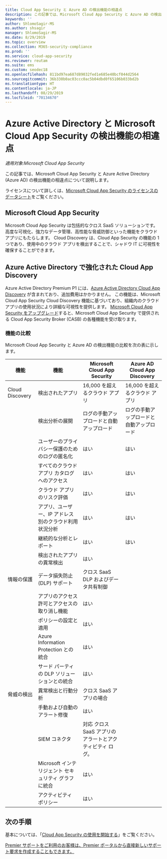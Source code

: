 ```yaml
---
title: Cloud App Security と Azure AD の検出機能の相違点
description: この記事では、Microsoft Cloud App Security と Azure AD の検出機能の相違点について説明します。
keywords: ''
author: ShlomoSagir-MS
ms.author: shsagir
manager: ShlomoSagir-MS
ms.date: 8/29/2019
ms.topic: overview
ms.collection: M365-security-compliance
ms.prod: ''
ms.service: cloud-app-security
ms.reviewer: reutam
ms.suite: ems
ms.custom: seodec18
ms.openlocfilehash: 811bd97ea687d89032fed1e685e40bcf044d2564
ms.sourcegitcommit: 36b330b0ac03ccc0ac5b04dbd0f65106b033bd2b
ms.translationtype: HT
ms.contentlocale: ja-JP
ms.lasthandoff: 08/29/2019
ms.locfileid: "70134670"
---
```

# <a name="what-are-the-differences-in-discovery-capabilities-for-azure-active-directory-and-microsoft-cloud-app-security"></a>Azure Active Directory と Microsoft Cloud App Security の検出機能の相違点

*適用対象:Microsoft Cloud App Security*

この記事では、Microsoft Cloud App Security と Azure Active Directory (Azure AD) の検出機能の相違点について説明します。

ライセンスについて詳しくは、[Microsoft Cloud App Security のライセンスのデータシート](https://aka.ms/mcaslicensing)をご覧ください。

## <a name="microsoft-cloud-app-security"></a>Microsoft Cloud App Security

Microsoft Cloud App Security は包括的なクロス SaaS ソリューションです。高度な可視化、強力なデータ管理、高性能な脅威防御といった機能をクラウド アプリにもたらします。 Cloud Discovery は、Cloud App Security の機能の 1 つであり、使用中のクラウド アプリを検出することで、シャドウ IT に可視性を確保することができます。

## <a name="enhanced-cloud-app-discovery-in-azure-active-directory"></a>Azure Active Directory で強化された Cloud App Discovery

Azure Active Directory Premium P1 には、[Azure Active Directory Cloud App Discovery](https://aka.ms/caddocsnew) が含まれており、追加費用はかかりません。 この機能は、Microsoft Cloud App Security Cloud Discovery 機能に基づいており、組織内のクラウド アプリの使用状況により詳細な可視性を提供します。 [Microsoft Cloud App Security をアップグレード](https://www.microsoft.com/cloud-platform/cloud-app-security)すると、Microsoft Cloud App Security で提供される Cloud App Security Broker (CASB) の各種機能を受け取ります。

### <a name="feature-comparison"></a>機能の比較

Microsoft Cloud App Security と Azure AD の検出機能の比較を次の表に示します。

|機能|機能|Microsoft Cloud App Security|Azure AD Cloud App Discovery|
|----|----|----|----|
|Cloud Discovery|検出されたアプリ|16,000 を超えるクラウド アプリ|16,000 を超えるクラウド アプリ|
||検出分析の展開|ログの手動アップロードと自動アップロード|ログの手動アップロードと自動アップロード|
||ユーザーのプライバシー保護のためのログの匿名化|はい|はい|
||すべてのクラウド アプリ カタログへのアクセス|はい|はい|
||クラウド アプリのリスク評価|はい|はい|
||アプリ、ユーザー、IP アドレス別のクラウド利用状況分析|はい|はい|
||継続的な分析とレポート|はい|はい|
||検出されたアプリの異常検出|はい||
|情報の保護|データ損失防止 (DLP) サポート|クロス SaaS DLP およびデータ共有制御||
||アプリのアクセス許可とアクセスの取り消し機能|はい||
||ポリシーの設定と適用|はい||
||Azure Information Protection との統合 |はい||
||サード パーティの DLP ソリューションとの統合|はい||
|脅威の検出|異常検出と行動分析|クロス SaaS アプリの場合||
||手動および自動のアラート修復|はい||
||SIEM コネクタ|対応 クロス SaaS アプリのアラートとアクティビティ ログ。||
||Microsoft インテリジェント セキュリティ グラフに統合|はい||
||アクティビティ ポリシー|はい||

## <a name="next-steps"></a>次の手順

基本については、「[Cloud App Security の使用を開始する](getting-started-with-cloud-app-security.md)」をご覧ください。

[Premier サポートをご利用のお客様は、Premier ポータルから直接新しいサポート要求を作成することもできます。](https://premier.microsoft.com/)

